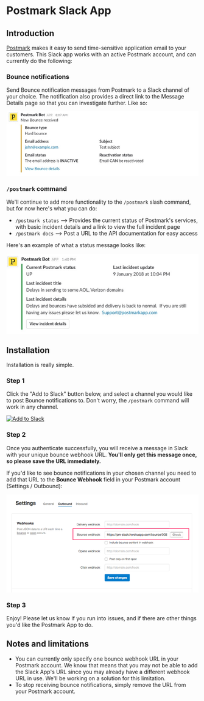 # Postmark Slack App

## Introduction

[Postmark](https://postmarkapp.com/) makes it easy to send time-sensitive application email to your customers. This Slack app works with an active Postmark account, and can currently do the following:

### Bounce notifications

Send Bounce notification messages from Postmark to a Slack channel of your choice. The notification also provides a direct link to the Message Details page so that you can investigate further. Like so:

<p><img style="display: block; margin-left: auto; margin-right: auto" title="" src="/img/bounce_example3.jpg" border="0" alt="" /></p>

### `/postmark` command

We'll continue to add more functionality to the `/postmark` slash command, but for now here's what you can do:

* `/postmark status` --> Provides the current status of Postmark's services, with basic incident details and a link to view the full incident page
* `/postmark docs` --> Post a URL to the API documentation for easy access

Here's an example of what a status message looks like:

<p><img style="display: block; margin-left: auto; margin-right: auto;" title="" src="/img/status_example.jpg" border="0" alt="" /></p>

## Installation

Installation is really simple.

### Step 1

Click the "Add to Slack" button below, and select a channel you would like to post Bounce notifications to. Don't worry, the `/postmark` command will work in any channel.

<a href="https://slack.com/oauth/authorize?client_id=2187776628.292902757106&scope=incoming-webhook,commands&redirect_uri=https://slack.postmarkapp.com/oauth"><img alt="Add to Slack" height="40" width="139" src="https://platform.slack-edge.com/img/add_to_slack.png" srcset="https://platform.slack-edge.com/img/add_to_slack.png 1x, https://platform.slack-edge.com/img/add_to_slack@2x.png 2x" /></a>


### Step 2

Once you authenticate successfully, you will receive a message in Slack with your unique bounce webhook URL. **You'll only get this message once, so please save the URL immediately.**

If you'd like to see bounce notifications in your chosen channel you need to add that URL to the **Bounce Webhook** field in your Postmark account (Settings / Outbound):

<p><img style="display: block; margin-left: auto; margin-right: auto;" title="" src="/img/account_bounce_settings.png" border="0" alt="" /></p> 

### Step 3

Enjoy! Please let us know if you run into issues, and if there are other things you'd like the Postmark App to do.

## Notes and limitations

* You can currently only specify one bounce webhook URL in your Postmark account. We know that means that you may not be able to add the Slack App's URL since you may already have a different webhook URL in use. We'll be working on a solution for this limitation.
* To stop receiving bounce notifications, simply remove the URL from your Postmark account.
